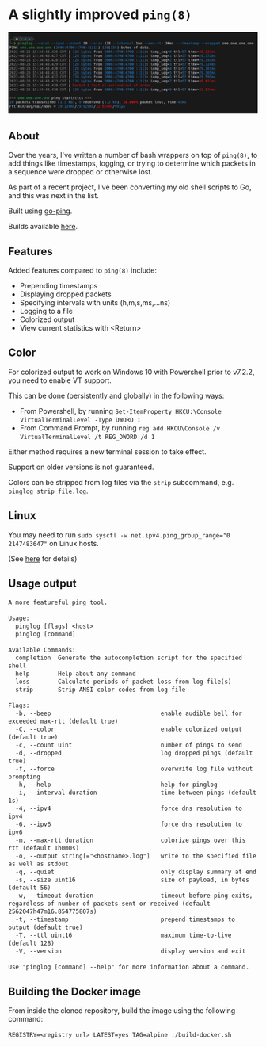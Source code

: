 # A slightly improved `ping(8)`

![example output](https://github.com/Seednode/pinglog/blob/master/example.png)

## About
Over the years, I've written a number of bash wrappers on top of `ping(8)`, to add things like timestamps, logging, or trying to determine which packets in a sequence were dropped or otherwise lost. 

As part of a recent project, I've been converting my old shell scripts to Go, and this was next in the list.

Built using [go-ping](https://pkg.go.dev/github.com/go-ping/ping).

Builds available [here](https://cdn.seedno.de/builds/pinglog).

## Features
Added features compared to `ping(8)` include:
- Prepending timestamps
- Displaying dropped packets
- Specifying intervals with units (h,m,s,ms,...ns)
- Logging to a file
- Colorized output
- View current statistics with \<Return\>

## Color
For colorized output to work on Windows 10 with Powershell prior to v7.2.2, you need to enable VT support.

This can be done (persistently and globally) in the following ways:
- From Powershell, by running `Set-ItemProperty HKCU:\Console VirtualTerminalLevel -Type DWORD 1`
- From Command Prompt, by running `reg add HKCU\Console /v VirtualTerminalLevel /t REG_DWORD /d 1`

Either method requires a new terminal session to take effect.

Support on older versions is not guaranteed.

Colors can be stripped from log files via the `strip` subcommand, e.g. `pinglog strip file.log`.

## Linux
You may need to run `sudo sysctl -w net.ipv4.ping_group_range="0 2147483647"` on Linux hosts.

(See [here](https://github.com/go-ping/ping#supported-operating-systems) for details)

## Usage output
```
A more featureful ping tool.

Usage:
  pinglog [flags] <host>
  pinglog [command]

Available Commands:
  completion  Generate the autocompletion script for the specified shell
  help        Help about any command
  loss        Calculate periods of packet loss from log file(s)
  strip       Strip ANSI color codes from log file

Flags:
  -b, --beep                               enable audible bell for exceeded max-rtt (default true)
  -C, --color                              enable colorized output (default true)
  -c, --count uint                         number of pings to send
  -d, --dropped                            log dropped pings (default true)
  -f, --force                              overwrite log file without prompting
  -h, --help                               help for pinglog
  -i, --interval duration                  time between pings (default 1s)
  -4, --ipv4                               force dns resolution to ipv4
  -6, --ipv6                               force dns resolution to ipv6
  -m, --max-rtt duration                   colorize pings over this rtt (default 1h0m0s)
  -o, --output string[="<hostname>.log"]   write to the specified file as well as stdout
  -q, --quiet                              only display summary at end
  -s, --size uint16                        size of payload, in bytes (default 56)
  -w, --timeout duration                   timeout before ping exits, regardless of number of packets sent or received (default 2562047h47m16.854775807s)
  -t, --timestamp                          prepend timestamps to output (default true)
  -T, --ttl uint16                         maximum time-to-live (default 128)
  -V, --version                            display version and exit

Use "pinglog [command] --help" for more information about a command.
```

## Building the Docker image
From inside the cloned repository, build the image using the following command:

`REGISTRY=<registry url> LATEST=yes TAG=alpine ./build-docker.sh`
